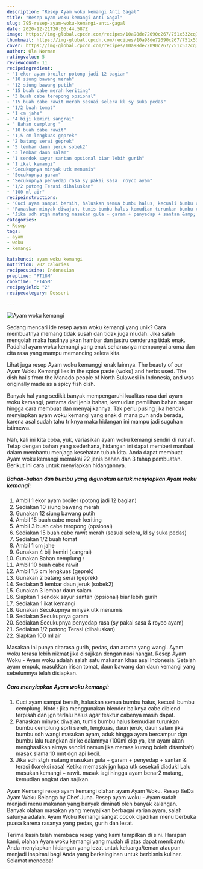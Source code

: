 ```yaml
---
description: "Resep Ayam woku kemangi Anti Gagal"
title: "Resep Ayam woku kemangi Anti Gagal"
slug: 795-resep-ayam-woku-kemangi-anti-gagal
date: 2020-12-21T20:06:44.587Z
image: https://img-global.cpcdn.com/recipes/10a98de72090c267/751x532cq70/ayam-woku-kemangi-foto-resep-utama.jpg
thumbnail: https://img-global.cpcdn.com/recipes/10a98de72090c267/751x532cq70/ayam-woku-kemangi-foto-resep-utama.jpg
cover: https://img-global.cpcdn.com/recipes/10a98de72090c267/751x532cq70/ayam-woku-kemangi-foto-resep-utama.jpg
author: Ola Norman
ratingvalue: 5
reviewcount: 11
recipeingredient:
- "1 ekor ayam broiler potong jadi 12 bagian"
- "10 siung bawang merah"
- "12 siung bawang putih"
- "15 buah cabe merah keriting"
- "3 buah cabe teropong opsional"
- "15 buah cabe rawit merah sesuai selera kl sy suka pedas"
- "1/2 buah tomat"
- "1 cm jahe"
- "4 biji kemiri sangrai"
- " Bahan cemplung "
- "10 buah cabe rawit"
- "1,5 cm lengkuas geprek"
- "2 batang serai geprek"
- "5 lembar daun jeruk sobek2"
- "3 lembar daun salam"
- "1 sendok sayur santan opsional biar lebih gurih"
- "1 ikat kemangi"
- "Secukupnya minyak utk menumis"
- "Secukupnya garam"
- "Secukupnya penyedap rasa sy pakai sasa  royco ayam"
- "1/2 potong Terasi dihaluskan"
- "100 ml air"
recipeinstructions:
- "Cuci ayam sampai bersih, haluskan semua bumbu halus, kecuali bumbu cemplung. Note : jika menggunakan blender baiknya cabe diblend terpisah dan jgn terlalu halus agar tesktur cabenya masih dapat."
- "Panaskan minyak diwajan, tumis bumbu halus kemudian turunkan bumbu cemplung sprti sereh, lengkuas, daun jeruk, daun salam jika bumbu sdh wangi masukan ayam, aduk hingga ayam bercampur dgn bumbu lalu tuangkan air ke dalamnya (100ml ckp ya, krn ayam akan menghasilkan airnya sendiri namun jika merasa kurang boleh ditambah) masak slama 10 mnt dgn api kecil."
- "Jika sdh stgh matang masukan gula + garam + penyedap + santan &amp; terasi (koreksi rasa) Ketika memasak jgn lupa utk sesekali diaduk! Lalu masukan kemangi + rawit. masak lagi hingga ayam benar2 matang, kemudian angkat dan sajikan."
categories:
- Resep
tags:
- ayam
- woku
- kemangi

katakunci: ayam woku kemangi 
nutrition: 202 calories
recipecuisine: Indonesian
preptime: "PT18M"
cooktime: "PT45M"
recipeyield: "2"
recipecategory: Dessert

---
```



![Ayam woku kemangi](https://img-global.cpcdn.com/recipes/10a98de72090c267/751x532cq70/ayam-woku-kemangi-foto-resep-utama.jpg)

Sedang mencari ide resep ayam woku kemangi yang unik? Cara membuatnya memang tidak susah dan tidak juga mudah. Jika salah mengolah maka hasilnya akan hambar dan justru cenderung tidak enak. Padahal ayam woku kemangi yang enak seharusnya mempunyai aroma dan cita rasa yang mampu memancing selera kita.

Lihat juga resep Ayam woku kemanggi enak lainnya. The beauty of our Ayam Woku Kemangi lies in the spice paste (woku) and herbs used. The dish hails from the Manado people of North Sulawesi in Indonesia, and was originally made as a spicy fish dish.

Banyak hal yang sedikit banyak mempengaruhi kualitas rasa dari ayam woku kemangi, pertama dari jenis bahan, kemudian pemilihan bahan segar hingga cara membuat dan menyajikannya. Tak perlu pusing jika hendak menyiapkan ayam woku kemangi yang enak di mana pun anda berada, karena asal sudah tahu triknya maka hidangan ini mampu jadi suguhan istimewa.


Nah, kali ini kita coba, yuk, variasikan ayam woku kemangi sendiri di rumah. Tetap dengan bahan yang sederhana, hidangan ini dapat memberi manfaat dalam membantu menjaga kesehatan tubuh kita. Anda dapat membuat Ayam woku kemangi memakai 22 jenis bahan dan 3 tahap pembuatan. Berikut ini cara untuk menyiapkan hidangannya.

<!--inarticleads1-->

##### Bahan-bahan dan bumbu yang digunakan untuk menyiapkan Ayam woku kemangi:

1. Ambil 1 ekor ayam broiler (potong jadi 12 bagian)
1. Sediakan 10 siung bawang merah
1. Gunakan 12 siung bawang putih
1. Ambil 15 buah cabe merah keriting
1. Ambil 3 buah cabe teropong (opsional)
1. Sediakan 15 buah cabe rawit merah (sesuai selera, kl sy suka pedas)
1. Sediakan 1/2 buah tomat
1. Ambil 1 cm jahe
1. Gunakan 4 biji kemiri (sangrai)
1. Gunakan  Bahan cemplung :
1. Ambil 10 buah cabe rawit
1. Ambil 1,5 cm lengkuas (geprek)
1. Gunakan 2 batang serai (geprek)
1. Sediakan 5 lembar daun jeruk (sobek2)
1. Gunakan 3 lembar daun salam
1. Siapkan 1 sendok sayur santan (opsional) biar lebih gurih
1. Sediakan 1 ikat kemangi
1. Gunakan Secukupnya minyak utk menumis
1. Sediakan Secukupnya garam
1. Sediakan Secukupnya penyedap rasa (sy pakai sasa &amp; royco ayam)
1. Sediakan 1/2 potong Terasi (dihaluskan)
1. Siapkan 100 ml air


Masakan ini punya citarasa gurih, pedas, dan aroma yang wangi. Ayam woku terasa lebih nikmat jika disajikan dengan nasi hangat. Resep Ayam Woku - Ayam woku adalah salah satu makanan khas asal Indonesia. Setelah ayam empuk, masukkan irisan tomat, daun bawang dan daun kemangi yang sebelumnya telah disiapkan. 

<!--inarticleads2-->

##### Cara menyiapkan Ayam woku kemangi:

1. Cuci ayam sampai bersih, haluskan semua bumbu halus, kecuali bumbu cemplung. Note : jika menggunakan blender baiknya cabe diblend terpisah dan jgn terlalu halus agar tesktur cabenya masih dapat.
1. Panaskan minyak diwajan, tumis bumbu halus kemudian turunkan bumbu cemplung sprti sereh, lengkuas, daun jeruk, daun salam jika bumbu sdh wangi masukan ayam, aduk hingga ayam bercampur dgn bumbu lalu tuangkan air ke dalamnya (100ml ckp ya, krn ayam akan menghasilkan airnya sendiri namun jika merasa kurang boleh ditambah) masak slama 10 mnt dgn api kecil.
1. Jika sdh stgh matang masukan gula + garam + penyedap + santan &amp; terasi (koreksi rasa) Ketika memasak jgn lupa utk sesekali diaduk! Lalu masukan kemangi + rawit. masak lagi hingga ayam benar2 matang, kemudian angkat dan sajikan.


Ayam Kemangi resep ayam kemangi olahan ayam Ayam Woku. Resep BeDa Ayam Woku Belanga by Chef Juna. Resep ayam woku - Ayam sudah menjadi menu makanan yang banyak diminati oleh banyak kalangan. Banyak olahan masakan yang menyajikan berbagai varian ayam, salah satunya adalah. Ayam Woku Kemangi sangat cocok dijadikan menu berbuka puasa karena rasanya yang pedas, gurih dan lezat. 

Terima kasih telah membaca resep yang kami tampilkan di sini. Harapan kami, olahan Ayam woku kemangi yang mudah di atas dapat membantu Anda menyiapkan hidangan yang lezat untuk keluarga/teman ataupun menjadi inspirasi bagi Anda yang berkeinginan untuk berbisnis kuliner. Selamat mencoba!
